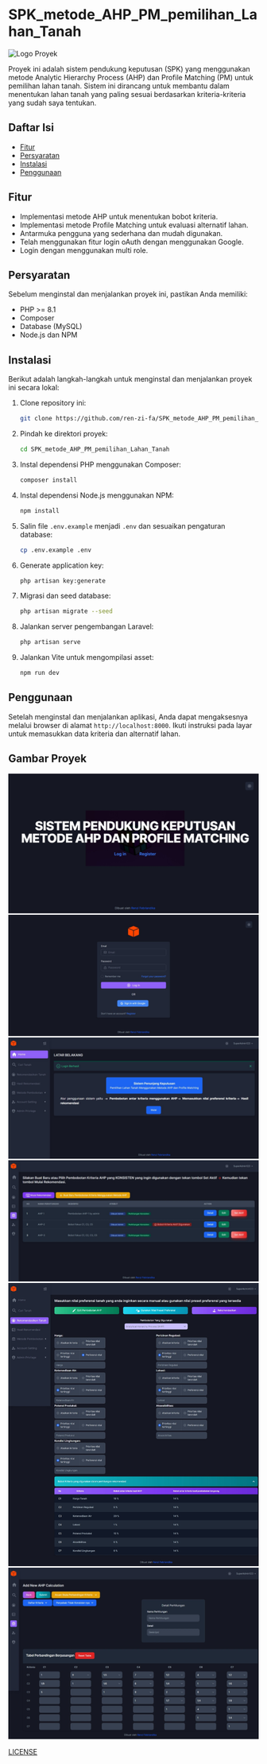 # SPK_metode_AHP_PM_pemilihan_Lahan_Tanah

![Logo Proyek](https://github.com/ren-zi-fa/SPK_metode_AHP_PM_pemilihan_Lahan_Tanah/blob/main/public/favicon.ico)

Proyek ini adalah sistem pendukung keputusan (SPK) yang menggunakan metode Analytic Hierarchy Process (AHP) dan Profile Matching (PM) untuk pemilihan lahan tanah. Sistem ini dirancang untuk membantu dalam menentukan lahan tanah yang paling sesuai berdasarkan kriteria-kriteria yang sudah saya tentukan.

## Daftar Isi

- [Fitur](#fitur)
- [Persyaratan](#persyaratan)
- [Instalasi](#instalasi)
- [Penggunaan](#penggunaan)

## Fitur

- Implementasi metode AHP untuk menentukan bobot kriteria.
- Implementasi metode Profile Matching untuk evaluasi alternatif lahan.
- Antarmuka pengguna yang sederhana dan mudah digunakan.
- Telah menggunakan fitur login oAuth dengan menggunakan Google.
- Login dengan menggunakan multi role.

## Persyaratan

Sebelum menginstal dan menjalankan proyek ini, pastikan Anda memiliki:

- PHP >= 8.1
- Composer
- Database (MySQL)
- Node.js dan NPM

## Instalasi

Berikut adalah langkah-langkah untuk menginstal dan menjalankan proyek ini secara lokal:

1. Clone repository ini:
    ```bash
    git clone https://github.com/ren-zi-fa/SPK_metode_AHP_PM_pemilihan_Lahan_Tanah.git
    ```

2. Pindah ke direktori proyek:
    ```bash
    cd SPK_metode_AHP_PM_pemilihan_Lahan_Tanah
    ```

3. Instal dependensi PHP menggunakan Composer:
    ```bash
    composer install
    ```

4. Instal dependensi Node.js menggunakan NPM:
    ```bash
    npm install
    ```

5. Salin file `.env.example` menjadi `.env` dan sesuaikan pengaturan database:
    ```bash
    cp .env.example .env
    ```

6. Generate application key:
    ```bash
    php artisan key:generate
    ```

7. Migrasi dan seed database:
    ```bash
    php artisan migrate --seed
    ```

8. Jalankan server pengembangan Laravel:
    ```bash
    php artisan serve
    ```

9. Jalankan Vite untuk mengompilasi asset:
    ```bash
    npm run dev
    ```

## Penggunaan

Setelah menginstal dan menjalankan aplikasi, Anda dapat mengaksesnya melalui browser di alamat `http://localhost:8000`. Ikuti instruksi pada layar untuk memasukkan data kriteria dan alternatif lahan.

## Gambar Proyek
![Screenshot Aplikasi](https://github.com/ren-zi-fa/SPK_metode_AHP_PM_pemilihan_Lahan_Tanah/blob/main/Screenshot_22-5-2024_132517_laravel-pkl-ahp-pm.nzy.jpeg)
![Screenshot Aplikasi](https://github.com/ren-zi-fa/SPK_metode_AHP_PM_pemilihan_Lahan_Tanah/blob/main/Screenshot_22-5-2024_132549_laravel-pkl-ahp-pm.nzy.jpeg)
![Screenshot Aplikasi](https://github.com/ren-zi-fa/SPK_metode_AHP_PM_pemilihan_Lahan_Tanah/blob/main/Screenshot_22-5-2024_132714_laravel-pkl-ahp-pm.nzy.jpeg)
![Screenshot Aplikasi](https://github.com/ren-zi-fa/SPK_metode_AHP_PM_pemilihan_Lahan_Tanah/blob/main/Screenshot_22-5-2024_132743_laravel-pkl-ahp-pm.nzy.jpeg)
![Screenshot Aplikasi](https://github.com/ren-zi-fa/SPK_metode_AHP_PM_pemilihan_Lahan_Tanah/blob/main/Screenshot_22-5-2024_132820_laravel-pkl-ahp-pm.nzy.jpeg)
![Screenshot Aplikasi](https://github.com/ren-zi-fa/SPK_metode_AHP_PM_pemilihan_Lahan_Tanah/blob/main/Screenshot_22-5-2024_133012_laravel-pkl-ahp-pm.nzy.jpeg)

[LICENSE](https://github.com/ren-zi-fa/SPK_metode_AHP_PM_pemilihan_Lahan_Tanah/blob/main/LICENSE)

